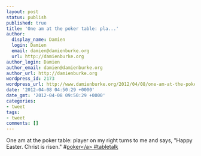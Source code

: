 ```yaml
---
layout: post
status: publish
published: true
title: 'One am at the poker table: pla...'
author:
  display_name: Damien
  login: Damien
  email: damien@damienburke.org
  url: http://damienburke.org
author_login: Damien
author_email: damien@damienburke.org
author_url: http://damienburke.org
wordpress_id: 2173
wordpress_url: http://www.damienburke.org/2012/04/08/one-am-at-the-poker-table-pla/
date: '2012-04-08 04:50:29 +0000'
date_gmt: '2012-04-08 09:50:29 +0000'
categories:
- tweet
tags:
- tweet
comments: []
---
```

<p>One am at the poker table: player on my right turns to me and says, "Happy Easter. Christ is risen." #<a href="http:&#47;&#47;search.twitter.com&#47;search?q=%23poker" class="aktt_hashtag">poker<&#47;a> #tabletalk</p>
